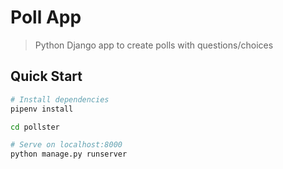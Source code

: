 # Poll App 

> Python Django app to create polls with questions/choices

## Quick Start

``` bash
# Install dependencies
pipenv install

cd pollster

# Serve on localhost:8000
python manage.py runserver
```


